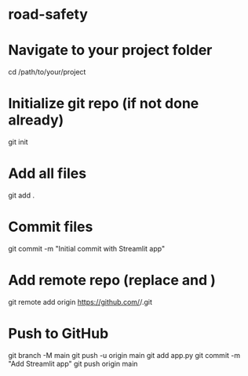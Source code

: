 # road-safety
# Navigate to your project folder
cd /path/to/your/project

# Initialize git repo (if not done already)
git init

# Add all files
git add .

# Commit files
git commit -m "Initial commit with Streamlit app"

# Add remote repo (replace <username> and <repo>)
git remote add origin https://github.com/<username>/<repo>.git

# Push to GitHub
git branch -M main
git push -u origin main
git add app.py
git commit -m "Add Streamlit app"
git push origin main
